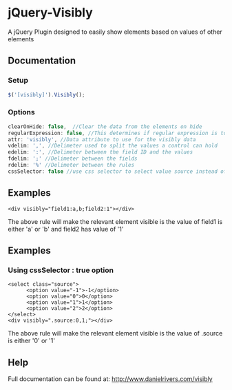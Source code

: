 jQuery-Visibly
==============

A jQuery Plugin designed to easily show elements based on values of other elements

## Documentation

### Setup
```javascript
$('[visibly]').Visibly();
```


### Options
```javascript
clearOnHide: false,  //Clear the data from the elements on hide
regularExpression: false, //This determines if regular expression is to be used for the test
attr: 'visibly', //Data attribute to use for the visibly data
vdelim: ',', //Delimeter used to split the values a control can hold
edelim: ':', //Delimeter between the field ID and the values
fdelim: ';' //Delimeter between the fields
rdelim: '%' //Delimeter between the rules
cssSelector: false //use css selector to select value source instead of input name or id selector eg ".className:value"

```

## Examples

``` 
<div visibly="field1:a,b;field2:1"></div> 
```
The above rule will make the relevant element visible is the value of field1 is either 'a' or 'b' and field2 has value of '1'


## Examples

### Using cssSelector : true option
``` 
<select class="source">
	  <option value="-1">-1</option>
	  <option value="0">0</option>
	  <option value="1">1</option>
	  <option value="2">2</option>
</select>
<div visibly=".source:0,1;"></div>
```
The above rule will make the relevant element visible is the value of .source is either '0' or '1'


## Help
Full documentation can be found at: http://www.danielrivers.com/visibly
